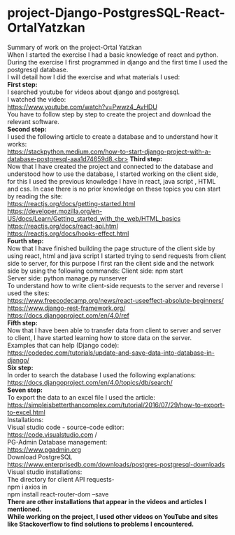 # project-Django-PostgresSQL-React-OrtalYatzkan
Summary of work on the project-Ortal Yatzkan<br>
 When I started the exercise I had a basic knowledge of react and python.<br>
During the exercise I first programmed in django and the first time I used the postgresql database.<br>
I will detail how I did the exercise and what materials I used:<br>
<b>First step:</b><br>
I searched youtube for videos about django and postgresql.<br>
I watched the video:<br>
https://www.youtube.com/watch?v=Pwwz4_AvHDU<br>
You have to follow step by step to create the project and download the relevant software.<br>
<b>Second step:</b><br>
I used the following article to create a database and to understand how it works:<br>
https://stackpython.medium.com/how-to-start-django-project-with-a-database-postgresql-aaa1d74659d8.<br>
<b>Third step:</b><br>
Now that I have created the project and connected to the database and understood how to use the database, I started working on the client side, for this I used the previous knowledge I have in react, java script , HTML and css.
In case there is no prior knowledge on these topics you can start by reading the site:<br>
https://reactjs.org/docs/getting-started.html<br>
https://developer.mozilla.org/en-US/docs/Learn/Getting_started_with_the_web/HTML_basics<br>
https://reactjs.org/docs/react-api.html<br>
https://reactjs.org/docs/hooks-effect.html<br>
<b>Fourth step:</b><br>
Now that I have finished building the page structure of the client side by using react, html and java script I started trying to send requests from client side to server, for this purpose I first ran the client side and the network side by using the following commands:
Client side: npm start<br>
Server side: python manage.py runserver<br>
To understand how to write client-side requests to the server and reverse I used the sites:<br>
https://www.freecodecamp.org/news/react-useeffect-absolute-beginners/<br>
https://www.django-rest-framework.org/<br>
https://docs.djangoproject.com/en/4.0/ref <br>
<b>Fifth step:</b><br>
Now that I have been able to transfer data from client to server and server to client, I have started learning how to store data on the server.<br>
Examples that can help (Django code):<br>
https://codedec.com/tutorials/update-and-save-data-into-database-in-django/<br>
<b>Six step:</b><br>
In order to search the database I used the following explanations:<br>
https://docs.djangoproject.com/en/4.0/topics/db/search/<br>
<b>Seven step:</b><br>
To export the data to an excel file I used the article:<br>
https://simpleisbetterthancomplex.com/tutorial/2016/07/29/how-to-export-to-excel.html<br>
Installations:<br>
Visual studio code - source-code editor:<br>
https://code.visualstudio.com   /<br>
PG-Admin Database management:<br>
https://www.pgadmin.org<br>
Download PostgreSQL<br>
https://www.enterprisedb.com/downloads/postgres-postgresql-downloads<br>
Visual studio installations:<br>
The directory for client API requests-<br>
npm i axios in<br>
npm install react-router-dom –save<br>
<b>There are other installations that appear in the videos and articles I mentioned.<br>
While working on the project, I used other videos on YouTube and sites like Stackoverflow to find solutions to problems I encountered.</b><br>

